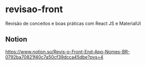 # revisao-front
Revisão de conceitos e boas práticas com React JS e MaterialUI

## Notion
https://www.notion.so/Revis-o-Front-End-App-Nomes-BR-0792ba70821f40c7a50cf39dcca45dbe?pvs=4


